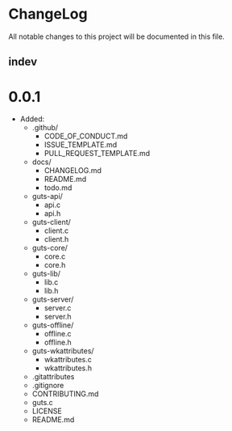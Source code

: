 # ChangeLog

All notable changes to this project will be documented in this file.

## indev

# 0.0.1

- Added:
    - .github/
        - CODE_OF_CONDUCT.md
        - ISSUE_TEMPLATE.md
        - PULL_REQUEST_TEMPLATE.md
    - docs/
        - CHANGELOG.md
        - README.md
        - todo.md
    - guts-api/
        - api.c
        - api.h
    - guts-client/
        - client.c
        - client.h
    - guts-core/
        - core.c
        - core.h
    - guts-lib/
        - lib.c
        - lib.h
    - guts-server/
        - server.c
        - server.h
    - guts-offline/
        - offline.c
        - offline.h
    - guts-wkattributes/
        - wkattributes.c
        - wkattributes.h
    - .gitattributes
    - .gitignore
    - CONTRIBUTING.md
    - guts.c
    - LICENSE
    - README.md